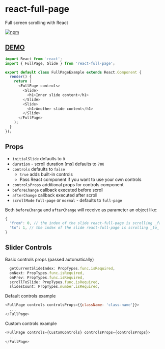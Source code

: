 # react-full-page
Full screen scrolling with React

[![npm](https://img.shields.io/npm/v/react-full-page.svg)](https://www.npmjs.com/package/react-full-page)

## [DEMO](http://zwug.github.io/react-full-page/)

```js
import React from 'react';
import { FullPage, Slide } from 'react-full-page';

export default class FullPageExample extends React.Component {
  render() {
    return (
      <FullPage controls>
        <Slide>
          <h1>Inner slide content</h1>
        </Slide>
        <Slide>
          <h1>Another slide content</h1>
        </Slide>
      </FullPage>
    );
  }
});
```

## Props

* `initialSlide` defaults to `0`
* `duration` - scroll duration [ms] defaults to `700`
* `controls` defaults to `false`
  * `true` adds built-in controls
  * Pass React component if you want to use your own controls
* `controlsProps` additional props for controls component
* `beforeChange` callback executed before scroll
* `afterChange` callback executed after scroll
* `scrollMode` `full-page` or `normal` - defaults to `full-page`

Both `beforeChange` and `afterChange` will receive as parameter an object like:

```js
{
  "from": 0, // the index of the slide react-full-page is scrolling _from_
  "to": 1, // the index of the slide react-full-page is scrolling _to_
}
```

## Slider Controls

Basic controls props (passed automatically)
```js
  getCurrentSlideIndex: PropTypes.func.isRequired,
  onNext: PropTypes.func.isRequired,
  onPrev: PropTypes.func.isRequired,
  scrollToSlide: PropTypes.func.isRequired,
  slidesCount: PropTypes.number.isRequired,
```
Default controls example
```js
<FullPage controls controlsProps={{className: 'class-name'}}>
  ...
</FullPage>
```

Custom controls example
```js
<FullPage controls={CustomControls} controlsProps={controlsProps}>
  ...
</FullPage>
```
